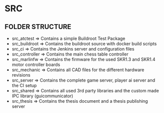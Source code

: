 # SRC



## FOLDER STRUCTURE

* src_atctest => Contains a simple Buildroot Test Package
* src_buildroot => Contains the buildroot source with docker build scripts
* src_ci => Contains the Jenkins server and configuration files
* src_controller => Contains the main chess table controller
* src_marlinfw => Contains the firmware for the used SKR1.3 and SKR1.4 motor controller boards
* src_mechanic => Contains all CAD files for the different hardware revisions
* src_server => Contains the complete game server, player ai server and the CI setup
* src_shared => Contains all used 3rd party libraries and the custom made IPC library (guicommunicator)
* src_thesis => Contains the thesis document and a thesis publishing server


